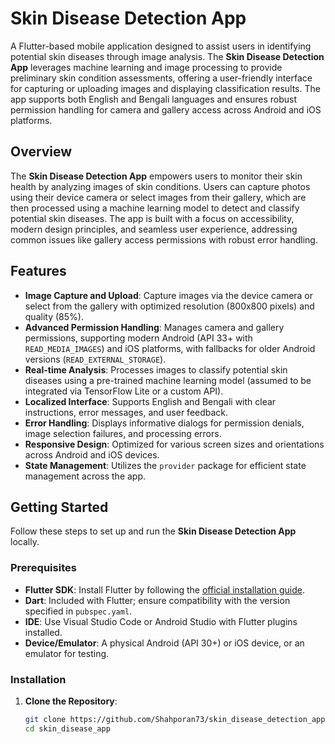 # Skin Disease Detection App

A Flutter-based mobile application designed to assist users in identifying potential skin diseases through image analysis. The **Skin Disease Detection App** leverages machine learning and image processing to provide preliminary skin condition assessments, offering a user-friendly interface for capturing or uploading images and displaying classification results. The app supports both English and Bengali languages and ensures robust permission handling for camera and gallery access across Android and iOS platforms.

## Overview

The **Skin Disease Detection App** empowers users to monitor their skin health by analyzing images of skin conditions. Users can capture photos using their device camera or select images from their gallery, which are then processed using a machine learning model to detect and classify potential skin diseases. The app is built with a focus on accessibility, modern design principles, and seamless user experience, addressing common issues like gallery access permissions with robust error handling.

## Features

- **Image Capture and Upload**: Capture images via the device camera or select from the gallery with optimized resolution (800x800 pixels) and quality (85%).
- **Advanced Permission Handling**: Manages camera and gallery permissions, supporting modern Android (API 33+ with `READ_MEDIA_IMAGES`) and iOS platforms, with fallbacks for older Android versions (`READ_EXTERNAL_STORAGE`).
- **Real-time Analysis**: Processes images to classify potential skin diseases using a pre-trained machine learning model (assumed to be integrated via TensorFlow Lite or a custom API).
- **Localized Interface**: Supports English and Bengali with clear instructions, error messages, and user feedback.
- **Error Handling**: Displays informative dialogs for permission denials, image selection failures, and processing errors.
- **Responsive Design**: Optimized for various screen sizes and orientations across Android and iOS devices.
- **State Management**: Utilizes the `provider` package for efficient state management across the app.

## Getting Started

Follow these steps to set up and run the **Skin Disease Detection App** locally.

### Prerequisites

- **Flutter SDK**: Install Flutter by following the [official installation guide](https://docs.flutter.dev/get-started/install).
- **Dart**: Included with Flutter; ensure compatibility with the version specified in `pubspec.yaml`.
- **IDE**: Use Visual Studio Code or Android Studio with Flutter plugins installed.
- **Device/Emulator**: A physical Android (API 30+) or iOS device, or an emulator for testing.

### Installation

1. **Clone the Repository**:
   ```bash
   git clone https://github.com/Shahporan73/skin_disease_detection_app.git
   cd skin_disease_app

